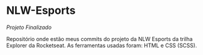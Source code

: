 # NLW-Esports

*Projeto Finalizado*

Repositório onde estão meus commits do projeto da NLW Esports da trilha Explorer da Rocketseat.
As ferramentas usadas foram: HTML e CSS (SCSS).
